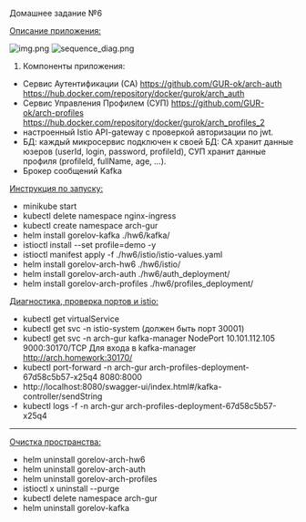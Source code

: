 Домашнее задание №6

<u>Описание приложения:</u>

![img.png](img.png)
![sequence_diag.png](sequence_diag.png)
1) Компоненты приложения:

- Сервис Аутентификации (СА) https://github.com/GUR-ok/arch-auth https://hub.docker.com/repository/docker/gurok/arch_auth 
- Сервис Управления Профилем (СУП) https://github.com/GUR-ok/arch-profiles https://hub.docker.com/repository/docker/gurok/arch_profiles_2
- настроенный Istio API-gateway с проверкой авторизации по jwt.
- БД: каждый микросервис подключен к своей БД:
  СА хранит данные юзеров (userId, login, password, profileId), СУП хранит данные профиля (profileId, fullName, age,
  ...).
- Брокер сообщений Kafka

<u>Инструкция по запуску:</u>

- minikube start
- kubectl delete namespace nginx-ingress
- kubectl create namespace arch-gur
- helm install gorelov-kafka ./hw6/kafka/
- istioctl install --set profile=demo -y
- istioctl manifest apply -f ./hw6/istio/istio-values.yaml
- helm install gorelov-arch-hw6 ./hw6/istio/
- helm install gorelov-arch-auth ./hw6/auth_deployment/
- helm install gorelov-arch-profiles ./hw6/profiles_deployment/

<u>Диагностика, проверка портов и istio:</u>

- kubectl get virtualService
- kubectl get svc -n istio-system
  (должен быть порт 30001)
- kubectl get svc -n arch-gur
  kafka-manager                 NodePort    10.101.112.105   <none>        9000:30170/TCP
  Для входа в kafka-manager http://arch.homework:30170/
- kubectl port-forward -n arch-gur arch-profiles-deployment-67d58c5b57-x25q4 8080:8000
- http://localhost:8080/swagger-ui/index.html#/kafka-controller/sendString
- kubectl logs -f -n arch-gur arch-profiles-deployment-67d58c5b57-x25q4  
---
<u>Очистка пространства:</u>

- helm uninstall gorelov-arch-hw6
- helm uninstall gorelov-arch-auth
- helm uninstall gorelov-arch-profiles
- istioctl x uninstall --purge
- kubectl delete namespace arch-gur
- helm uninstall gorelov-kafka

